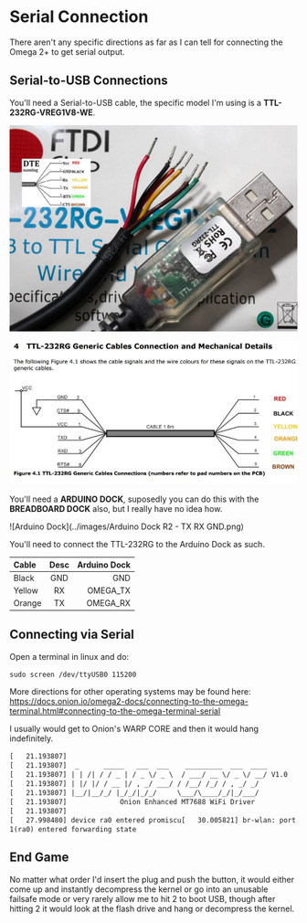 # Serial Connection

There aren't any specific directions as far as I can tell for connecting the Omega 2+ to get serial output.

## Serial-to-USB Connections

You'll need a Serial-to-USB cable, the specific model I'm using is a **TTL-232RG-VREG1V8-WE**.

![TTL-232RG](../images/TTL-232RG_pinout.jpg)

![TTL-232RG Pinout](../images/TTL-232RG_Generic_Cables_Connection.jpg)

You'll need a **ARDUINO DOCK**, suposedly you can do this with the **BREADBOARD DOCK** also, but I really have no idea how.

![Arduino Dock](../images/Arduino Dock R2 - TX RX GND.png)

You'll need to connect the TTL-232RG to the Arduino Dock as such.

|Cable  |Desc |Arduino Dock|
|:------|:---:|-----------:|
|Black  |GND  |         GND|
|Yellow |RX   |    OMEGA_TX|
|Orange |TX   |    OMEGA_RX|

## Connecting via Serial

Open a terminal in linux and do:

    sudo screen /dev/ttyUSB0 115200

More directions for other operating systems may be found here: https://docs.onion.io/omega2-docs/connecting-to-the-omega-terminal.html#connecting-to-the-omega-terminal-serial

I usually would get to Onion's WARP CORE and then it would hang indefinitely.


    [   21.193807]
    [   21.193807]  _      _____   ___  ___    _________  ___  ____
    [   21.193807] | | /| / / _ | / _ \/ _ \  / ___/ __ \/ _ \/ __/ V1.0
    [   21.193807] | |/ |/ / __ |/ , _/ ___/ / /__/ /_/ / , _/ _/
    [   21.193807] |__/|__/_/ |_/_/|_/_/     \___/\____/_/|_/___/
    [   21.193807]             Onion Enhanced MT7688 WiFi Driver
    [   21.193807]
    [   27.998480] device ra0 entered promiscu[   30.005821] br-wlan: port 1(ra0) entered forwarding state

## End Game

No matter what order I'd insert the plug and push the button, it would either come up and instantly decompress the kernel or go into an unusable failsafe mode or very rarely allow me to hit 2 to boot USB, though after hitting 2 it would look at the flash drive and hang or decompress the kernel.
